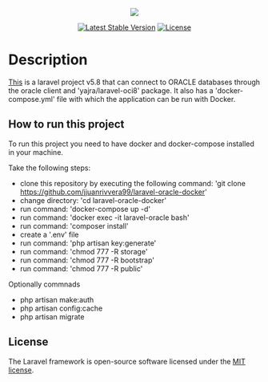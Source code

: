 <p align="center"><img src="https://laravel.com/assets/img/components/logo-laravel.svg"></p>

<p align="center">
<a href="https://packagist.org/packages/laravel/framework"><img src="https://poser.pugx.org/laravel/framework/v/stable.svg" alt="Latest Stable Version"></a>
<a href="https://packagist.org/packages/laravel/framework"><img src="https://poser.pugx.org/laravel/framework/license.svg" alt="License"></a>
</p>

# Description

[This](https://github.com/jjuanrivvera99/laravel-oracle-docker) is a laravel project v5.8 that can connect to ORACLE databases through the oracle client and 'yajra/laravel-oci8' package. It also has a 'docker-compose.yml' file with which the application can be run with Docker.

## How to run this project

To run this project you need to have docker and docker-compose installed in your machine.

Take the following steps:

- clone this repository by executing the following command: 'git clone https://github.com/jjuanrivvera99/laravel-oracle-docker'
- change directory: 'cd laravel-oracle-docker'
- run command: 'docker-compose up -d'
- run command: 'docker exec -it laravel-oracle bash'
- run command: 'composer install'
- create a '.env' file
- run command: 'php artisan key:generate'
- run command: 'chmod 777 -R storage'
- run command: 'chmod 777 -R bootstrap'
- run command: 'chmod 777 -R public'

Optionally commnads

- php artisan make:auth
- php artisan config:cache
- php artisan migrate

## License

The Laravel framework is open-source software licensed under the [MIT license](https://opensource.org/licenses/MIT).
